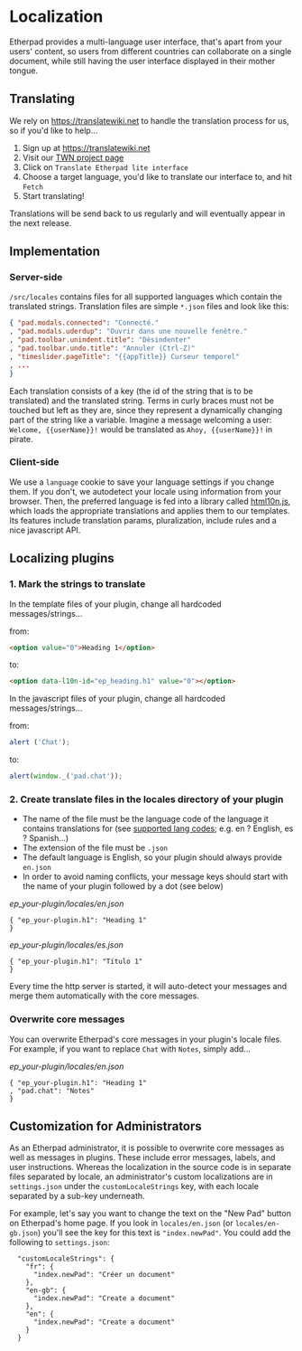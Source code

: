 # Localization
Etherpad provides a multi-language user interface, that's apart from your users' content, so users from different countries can collaborate on a single document, while still having the user interface displayed in their mother tongue.


## Translating
We rely on https://translatewiki.net to handle the translation process for us, so if you'd like to help...

1. Sign up at https://translatewiki.net
2. Visit our [TWN project page](https://translatewiki.net/wiki/Translating:Etherpad_lite)
3. Click on `Translate Etherpad lite interface`
4. Choose a target language, you'd like to translate our interface to, and hit `Fetch`
5. Start translating!

Translations will be send back to us regularly and will eventually appear in the next release.

## Implementation

### Server-side
`/src/locales` contains files for all supported languages which contain the translated strings. Translation files are simple `*.json` files and look like this:

```json
{ "pad.modals.connected": "Connecté."
, "pad.modals.uderdup": "Ouvrir dans une nouvelle fenêtre."
, "pad.toolbar.unindent.title": "Dèsindenter"
, "pad.toolbar.undo.title": "Annuler (Ctrl-Z)"
, "timeslider.pageTitle": "{{appTitle}} Curseur temporel"
, ...
}
```

Each translation consists of a key (the id of the string that is to be translated) and the translated string. Terms in curly braces must not be touched but left as they are, since they represent a dynamically changing part of the string like a variable. Imagine a message welcoming a user: `Welcome, {{userName}}!` would be translated as `Ahoy, {{userName}}!` in pirate.

### Client-side
We use a `language` cookie to save your language settings if you change them. If you don't, we autodetect your locale using information from your browser. Then, the preferred language is fed into a library called [html10n.js](https://github.com/marcelklehr/html10n.js), which loads the appropriate translations and applies them to our templates. Its features include translation params, pluralization, include rules and a nice javascript API.



## Localizing plugins

### 1. Mark the strings to translate

In the template files of your plugin, change all hardcoded messages/strings...

from:
```html
<option value="0">Heading 1</option>
```
to:
```html
<option data-l10n-id="ep_heading.h1" value="0"></option>
```

In the javascript files of your plugin, change all hardcoded messages/strings...

from:
```js
alert ('Chat');
```
to:
```js
alert(window._('pad.chat'));
```
### 2. Create translate files in the locales directory of your plugin

* The name of the file must be the language code of the language it contains translations for (see [supported lang codes](https://joker-x.github.com/languages4translatewiki/test/); e.g. en ? English, es ? Spanish...)
* The extension of the file must be `.json`
* The default language is English, so your plugin should always provide `en.json`
* In order to avoid naming conflicts, your message keys should start with the name of your plugin followed by a dot (see below)

*ep_your-plugin/locales/en.json*
```
{ "ep_your-plugin.h1": "Heading 1"
}
```

*ep_your-plugin/locales/es.json*
```
{ "ep_your-plugin.h1": "Título 1"
}
```

Every time the http server is started, it will auto-detect your messages and merge them automatically with the core messages.

### Overwrite core messages

You can overwrite Etherpad's core messages in your plugin's locale files.
For example, if you want to replace `Chat` with `Notes`, simply add...

*ep_your-plugin/locales/en.json*
```
{ "ep_your-plugin.h1": "Heading 1"
, "pad.chat": "Notes"
}
```

## Customization for Administrators

As an Etherpad administrator, it is possible to overwrite core messages as well as messages in plugins. These include error messages, labels, and user instructions. Whereas the localization in the source code is in separate files separated by locale, an administrator's custom localizations are in `settings.json` under the `customLocaleStrings` key, with each locale separated by a sub-key underneath.

For example, let's say you want to change the text on the "New Pad" button on Etherpad's home page. If you look in `locales/en.json` (or `locales/en-gb.json`) you'll see the key for this text is `"index.newPad"`. You could add the following to `settings.json`:

```
  "customLocaleStrings": {
    "fr": {
      "index.newPad": "Créer un document"
    },
    "en-gb": {
      "index.newPad": "Create a document"
    },
    "en": {
      "index.newPad": "Create a document"
    }
  }
```
